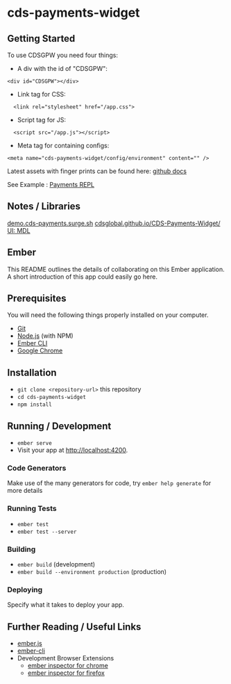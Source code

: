 # cds-payments-widget

## Getting Started
To use CDSGPW you need four things: 
- A div with the id of "CDSGPW":
```
<div id="CDSGPW"></div>
```
- Link tag for CSS:
```
  <link rel="stylesheet" href="/app.css"> 
```
- Script tag for JS:
```
  <script src="/app.js"></script>
```
- Meta tag for containing configs:
```
<meta name="cds-payments-widget/config/environment" content="" />
```
Latest assets with finger prints can be found here: [github docs](https://github.com/CDSGlobal/CDS-Payments-Widget/tree/master/docs)

See Example : [Payments REPL](https://repl.it/@joshmccall221/Payments)

## Notes / Libraries
[demo.cds-payments.surge.sh](http://demo.cds-payments.surge.sh/) 
[cdsglobal.github.io/CDS-Payments-Widget/](https://cdsglobal.github.io/CDS-Payments-Widget/) 
[UI: MDL](https://getmdl.io/) 

## Ember 
This README outlines the details of collaborating on this Ember application.
A short introduction of this app could easily go here.

## Prerequisites

You will need the following things properly installed on your computer.

* [Git](https://git-scm.com/)
* [Node.js](https://nodejs.org/) (with NPM)
* [Ember CLI](https://ember-cli.com/)
* [Google Chrome](https://google.com/chrome/)

## Installation

* `git clone <repository-url>` this repository
* `cd cds-payments-widget`
* `npm install`

## Running / Development

* `ember serve`
* Visit your app at [http://localhost:4200](http://localhost:4200).

### Code Generators

Make use of the many generators for code, try `ember help generate` for more details

### Running Tests

* `ember test`
* `ember test --server`

### Building

* `ember build` (development)
* `ember build --environment production` (production)

### Deploying

Specify what it takes to deploy your app.

## Further Reading / Useful Links

* [ember.js](https://emberjs.com/)
* [ember-cli](https://ember-cli.com/)
* Development Browser Extensions
  * [ember inspector for chrome](https://chrome.google.com/webstore/detail/ember-inspector/bmdblncegkenkacieihfhpjfppoconhi)
  * [ember inspector for firefox](https://addons.mozilla.org/en-US/firefox/addon/ember-inspector/)
